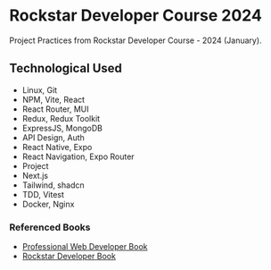 # Rockstar Developer Course 2024

Project Practices from Rockstar Developer Course - 2024 (January).

## Technological Used

-   Linux, Git
-   NPM, Vite, React
-   React Router, MUI
-   Redux, Redux Toolkit
-   ExpressJS, MongoDB
-   API Design, Auth
-   React Native, Expo
-   React Navigation, Expo Router
-   Project
-   Next.js
-   Tailwind, shadcn
-   TDD, Vitest
-   Docker, Nginx

### Referenced Books

-   [Professional Web Developer Book](https://eimaung.com/pwd2023/)
-   [Rockstar Developer Book](https://eimaung.com/rockstar-developer/)
